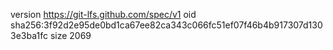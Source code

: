version https://git-lfs.github.com/spec/v1
oid sha256:3f92d2e95de0bd1ca67ee82ca343c066fc51ef07f46b4b917307d1303e3ba1fc
size 2069
